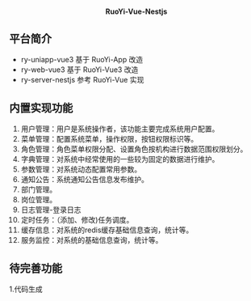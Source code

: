 <h4 align="center">RuoYi-Vue-Nestjs</h4>

## 平台简介
* ry-uniapp-vue3 基于 RuoYi-App 改造
* ry-web-vue3 基于 RuoYi-Vue3 改造
* ry-server-nestjs 参考 RuoYi-Vue 实现

## 内置实现功能
1.  用户管理：用户是系统操作者，该功能主要完成系统用户配置。
2.  菜单管理：配置系统菜单，操作权限，按钮权限标识等。
3.  角色管理：角色菜单权限分配、设置角色按机构进行数据范围权限划分。
4.  字典管理：对系统中经常使用的一些较为固定的数据进行维护。
5.  参数管理：对系统动态配置常用参数。
6.  通知公告：系统通知公告信息发布维护。
7.  部门管理。
8.  岗位管理。
9.  日志管理-登录日志
10. 定时任务：（添加、修改)任务调度。
11. 缓存信息：对系统的redis缓存基础信息查询，统计等。
12. 服务监控：对系统的基础信息查询，统计等。

## 待完善功能
1.代码生成
